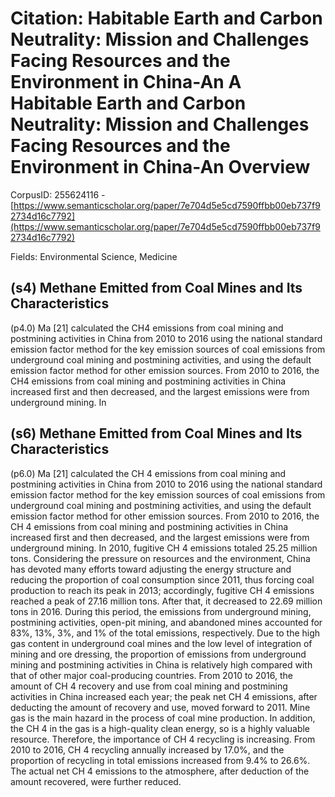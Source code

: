 # Citation: Habitable Earth and Carbon Neutrality: Mission and Challenges Facing Resources and the Environment in China-An A Habitable Earth and Carbon Neutrality: Mission and Challenges Facing Resources and the Environment in China-An Overview

CorpusID: 255624116 - [https://www.semanticscholar.org/paper/7e704d5e5cd7590ffbb00eb737f92734d16c7792](https://www.semanticscholar.org/paper/7e704d5e5cd7590ffbb00eb737f92734d16c7792)

Fields: Environmental Science, Medicine

## (s4) Methane Emitted from Coal Mines and Its Characteristics
(p4.0) Ma [21] calculated the CH4 emissions from coal mining and postmining activities in China from 2010 to 2016 using the national standard emission factor method for the key emission sources of coal emissions from underground coal mining and postmining activities, and using the default emission factor method for other emission sources. From 2010 to 2016, the CH4 emissions from coal mining and postmining activities in China increased first and then decreased, and the largest emissions were from underground mining. In 
## (s6) Methane Emitted from Coal Mines and Its Characteristics
(p6.0) Ma [21] calculated the CH 4 emissions from coal mining and postmining activities in China from 2010 to 2016 using the national standard emission factor method for the key emission sources of coal emissions from underground coal mining and postmining activities, and using the default emission factor method for other emission sources. From 2010 to 2016, the CH 4 emissions from coal mining and postmining activities in China increased first and then decreased, and the largest emissions were from underground mining. In 2010, fugitive CH 4 emissions totaled 25.25 million tons. Considering the pressure on resources and the environment, China has devoted many efforts toward adjusting the energy structure and reducing the proportion of coal consumption since 2011, thus forcing coal production to reach its peak in 2013; accordingly, fugitive CH 4 emissions reached a peak of 27.16 million tons. After that, it decreased to 22.69 million tons in 2016. During this period, the emissions from underground mining, postmining activities, open-pit mining, and abandoned mines accounted for 83%, 13%, 3%, and 1% of the total emissions, respectively. Due to the high gas content in underground coal mines and the low level of integration of mining and ore dressing, the proportion of emissions from underground mining and postmining activities in China is relatively high compared with that of other major coal-producing countries. From 2010 to 2016, the amount of CH 4 recovery and use from coal mining and postmining activities in China increased each year; the peak net CH 4 emissions, after deducting the amount of recovery and use, moved forward to 2011. Mine gas is the main hazard in the process of coal mine production. In addition, the CH 4 in the gas is a high-quality clean energy, so is a highly valuable resource. Therefore, the importance of CH 4 recycling is increasing. From 2010 to 2016, CH 4 recycling annually increased by 17.0%, and the proportion of recycling in total emissions increased from 9.4% to 26.6%. The actual net CH 4 emissions to the atmosphere, after deduction of the amount recovered, were further reduced.
